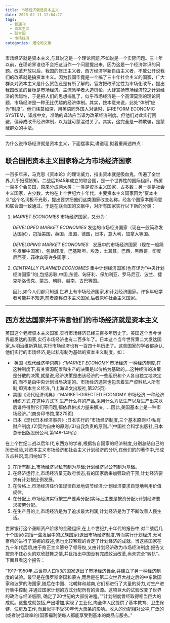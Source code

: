 ```yaml
---
title: 市场经济就是资本主义
date: 2023-02-11 12:04:27
tags:
  - 普通刊
  - 资本主义
  - 联合国
  - 市场经济
categories: 理论和文章
---
```


​	市场经济就是资本主义,与其说这是一个理论问题,不如说是一个实际问题。三十年以前，在理论界谁也不会把这当作一个问题提出来，因为这是一个经济常识的问题。改革开放以后，我国的修正主义者、西方经济学新自由主义者，不敢公开说我们的改革就是搞资本主义。因为我国毕竟是一个搞了三十年社会主义的国家，广大群众对资本主义是什么货色还是有所了解的。官方把改革定性为市场化改革，提出我国改革的目标是市场经济。主流派学者大造舆论，大肆宣扬市场经济较之计划经济的优越性，于是把人们的思想搞乱了，似乎市场经济是一个高深莫测的理论问题，市场经济是一种无比优越的经济体制。其实，按本意来说，此处“体制”应为“制度”。他们讳莫如深，用英语同外国人对话时，讲REFORM ECONOMIC SYSTEM，译成中文，准确的译法应当译为改革经济制度。但他们对此实行回避，偏译成改革经济体制，以为就可蒙混过关了。其实，这完全是一种欺骗，是蒙蔽群众的手法。



---



为什么说市场经济就是资本主义，下面摆事实,讲道理,拟着重阐述四点：

## 联合国把资本主义国家称之为市场经济国家

​	一百多年来，马克思《资本论》的理论威力，指出资本就是吸血鬼，传遍了全世界,几乎妇孺皆知。二战后1945年成立的联合国，是一个世界性的国际组织，所属一百多个会员国，原来分成两大类：一类是资本主义国家，占多数；另一类是社会主义国家，占少数。大约在上个世纪六十年代，主要资本主义国家因为“资本主义”这个名词极不光彩，提出要求把他们这类国家改变名称。经各个国家本国同意和联合国一致通过，于是在联合国的文献中，对所有国家实行以下新的分类：

1. *MARKET ECONOMIES*  市场经济国家，又分为：

  	*DEVELOPED MARKET ECONOMIES* 发达的市场经济国家（现在一般简称发达国家），包括美国，英国，法国，德国，日本，意大利，加拿大等国。
  	
  	*DEVELOPING MARKET ECONOMIES*　发展中的市场经济国家（现在一般简称发展中国家），包括印度，巴基斯坦，埃及，土耳其，巴西，黑西哥，印度尼西亚，菲律宾等许多国家；

  





2. *CENTRALLY PLANNED ECONOMIES* 集中计划经济国家(也有译为“中央计划经济国家”的),包括苏联,中国,东德、匈牙利、保加利亚、罗马尼亚、波兰、捷克斯洛伐克、蒙古、朝鲜、越南、古巴等国。

  	因此,如今人们都只知道,世界上有市场经济国家,和计划经济国家。许多年轻学者可能并不知道,前者原称资本主义国家,后者原称社会主义国家。

---

## 西方发达国家并不讳言他们的市场经济就是资本主义

​	英国这个老牌资本主义国家,实行市场经济已经三百多年历史了。美国这个当今世界最发达的国家,实行市场经济也有二百多年了。日本这个当今世界第二大发达国家,从明治维新算起,实行市场经济也有一百四十年历史了。这些国家的学者都承认,他们实行的市场经济,是以私有制为基础的资本主义制度。如：

- ​	英国《现代经济学词典》:“*MARKET ECONOMY* 市场经济 一种经济制度,在这种制度下,有关资源配置和生产的决策是以价格为基础的,…这种经济的决策是分散的决策,就是说,经济决策是由该经济的一些组织和个人各自独立地决定的,而不是由中央计划当局决定的。市场经济通常也包含着生产资料私人所有制,即资本主义经济。”(上海译文出版社,第375页)
- 美国《现代经济词典》:“MARKET-DIRECTED ECONOMY 市场经济 一种经济组织方式,在这种方式下,生产什么样的产品,采用什么方法生产以及生产出来以后谁将得到它们等问题,都依靠供求力量来解决。…因此,美国基本上是一种市场经济。”(商务印书馆,第275页) 
- 日本《现代日本经济事典》:日本实行的“市场经济制度,三个基本原则:(1)私有财产制度;(2)契约自由的原则;(3)自我负责的原则。”(中国社会科学出版社,日本总研出版股份公司,第148-149页)

​	在上个世纪二战以后年代,东西方的学者,根据各自国家的经济制度,分别总结自己的历史经验,对资本主义市场经济和社会主义计划经济的分析,在他们的的著作中,形成五点共识,现归纳如下：

1. 在所有制上,市场经济以私有制为基础;计划经济以公有制为基础。
2. 在经济运行上,市场经济呈无政府状态,有的国家后来加强政府干预;计划经济要求有计划按比例发展。
3. 在价格上,市场经济任价值规律自发地调节经济;计划经济要求自觉地利用价值规律。
4. 在分配上,市场经济实行按生产要素分配(实际上主要是按资分配);计划经济要求按劳分配。
5. 在生产目的上,市场经济是为了追求最大利润;计划经济是为了不断改善人民生活。



​	世界银行这个垄断资产阶级的金融组织,在上个世纪九十年代的报告中,对二战后几十个国家(包括一些发展中的民族国家)退出市场经济制度,转而实行计划经济,无可奈何的进行了哀婉的叙述,但也比较客观的肯定了计划经济的成就。当这些国家在九十年代后期,由于修正主义篡夺了领导权,又由计划经济改为市场经济制度,报告又按奈不住心头的欢欣鼓舞之情,并且指出中国没有完成政治改革,尚未完全“转轨”。下面且看这个报告：

​	“1917-1950年,占世界人口1/3的国家退出了市场经济舞台,并建立了另一种经济制度的试验。最早是在俄罗斯帝国和蒙古,而后是在第二次世界大战之后的中东欧国家和波罗的海国家,随后在中国、北朝鲜和越南,它们都进行了大量的努力,对生产进行集中控制,并通过国家计划的方式分配所有的资源。这项巨大的试验改变了世界的政治与经济版图, 确定了20世纪的大部份进程。”“计划制度曾经取得相当巨大的成就。这些成就包括,产出增加,实现了工业化,向全体人民提供了基本教育、卫生保健、住房及工作,而且似乎不受30年代大萧条的影响。收入的分配相对公平,广泛的(或者说低效率的)国家福利使每人都能享受到基本的商品与服务。”
